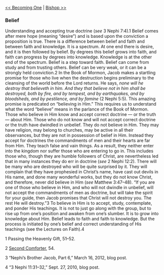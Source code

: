 [<< Becoming One](Becoming%20One)  |  [Bishop >>](Bishop)

### Belief
Understanding and accepting true doctrine (*see* 3 Nephi 7:4).1 Belief comes after mere hope (meaning “desire”) and is based upon the conviction a proposition is true. There is a difference between belief and faith and between faith and knowledge. It is a spectrum. At one end there is desire, and it is then followed by belief. By degrees this belief grows into faith, and faith can progress by degrees into knowledge. Knowledge is at the other end of the spectrum. Belief is a step toward faith. Belief can come from study and from trusting others. Belief can be very weak, or it can be a strongly held conviction.2 In the Book of Mormon, Jacob makes a startling promise for those who live when the destruction begins preliminary to the cleansing of the world before the Lord returns. He says, *none will he destroy that believeth in him. And they that believe not in him shall be destroyed, both by fire, and by tempest, and by earthquakes, and by bloodsheds, and by pestilence, and by famine* (2 Nephi 5:5). This amazing promise is predicated on “believing in Him.” This requires us to understand what the word “believe” means in the parlance of the Book of Mormon. Those who believe in Him know and accept correct doctrine — or the truth — about Him. Those who do not know and will not accept correct doctrine or the truth have dwindled in unbelief. They do not believe in Him. They may have religion, may belong to churches, may be active in all their observances, but they are not in possession of belief in Him. Instead they accept for doctrines the commandments of men and their hearts are far from Him. They teach false and vain things. As a result, they neither enter into the kingdom nor suffer those who are entering to go in. This includes those who, though they are humble followers of Christ, are nevertheless led that in many instances they do err in doctrine (*see* 2 Nephi 12:2). There will be many who are destroyed who will be quite surprised by it. They will complain that they have prophesied in Christ’s name, have cast out devils in His name, and done many wonderful works, but they do not know Christ, and therefore, never did believe in Him (*see* Matthew 3:47–48). “If you are one of those who believe in Him, and who will not dwindle in unbelief, will not accept the commandments of men as doctrine, but will take the spirit for your guide, then Jacob promises that Christ will not destroy you. The rest He will destroy.”3 To believe in Him is to accept, study, contemplate, and ponder His teachings. It is not to just go along with the group, but to rise up from one’s position and awaken from one’s slumber. It is to grow into knowledge about Him. Belief leads to faith and faith to knowledge. But the process is initiated by one’s belief and correct understanding of His teachings (see the Lectures on Faith).4



1 Passing the Heavenly Gift, 51–52.


2
[Second Comforter](#), 54.


3
“Nephi’s Brother Jacob, Part 6,” March 16, 2012, blog post.


4 “3 Nephi 11:31–32,” Sept. 27, 2010, blog post.